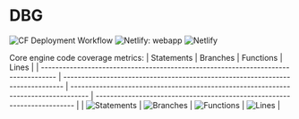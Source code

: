 # DBG

![CF Deployment Workflow](https://github.com/alexqguo/drinking-board-game-v3/actions/workflows/deploy-app.yml/badge.svg)
![Netlify: webapp](https://img.shields.io/netlify/97ad68cf-c78b-4fb2-86ae-999e50e13cf1?label=Netlify%3A%20webapp)
![Netlify](https://img.shields.io/netlify/582df6fd-88da-4f34-8cfd-7acfb5a4602b?label=Netlify%3A%20docsite)

Core engine code coverage metrics:
| Statements | Branches | Functions | Lines |
| ---------------------------------------------------------------------------------- | ------------------------------------------------------------------------------ | ----------------------------------------------------------------------------------- | ------------------------------------------------------------------------ |
| ![Statements](https://img.shields.io/badge/statements-95.95%25-brightgreen.svg?style=flat) | ![Branches](https://img.shields.io/badge/branches-89.66%25-yellow.svg?style=flat) | ![Functions](https://img.shields.io/badge/functions-96.51%25-brightgreen.svg?style=flat) | ![Lines](https://img.shields.io/badge/lines-95.95%25-brightgreen.svg?style=flat) |

